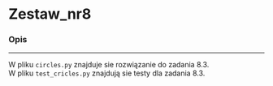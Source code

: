 # Zestaw_nr8

### Opis

---
W pliku `circles.py` znajduje sie rozwiązanie do zadania 8.3. <br>
W pliku `test_cricles.py` znajdują sie testy dla zadania 8.3. <br>
 
